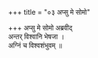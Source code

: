 +++
title = "०३ अप्सु मे सोमो"

+++
अप्सु मे सोमो अब्रवीद्  
अन्तर् विश्वानि भेषजा ।  
अग्निं च विश्वशंभुवम् ॥